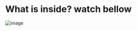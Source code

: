 # What is inside? watch bellow



![image](https://github.com/user-attachments/assets/a895aa5a-6123-4bb4-8b4d-03e422543208)

